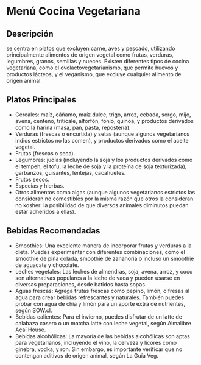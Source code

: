 # Menú Cocina Vegetariana

## Descripción
se centra en platos que excluyen carne, aves y pescado, utilizando principalmente alimentos de origen vegetal como frutas, verduras, legumbres, granos, semillas y nueces. Existen diferentes tipos de cocina vegetariana, como el ovolactovegetarianismo, que permite huevos y productos lácteos, y el veganismo, que excluye cualquier alimento de origen animal.

## Platos Principales
- Cereales: maíz, cáñamo, maíz dulce, trigo, arroz, cebada, sorgo, mijo, avena, centeno, triticale, alforfón, fonio, quinoa, y productos derivados como la harina (masa, pan, pasta, repostería).
- Verduras (frescas o encurtida) y setas (aunque algunos vegetarianos indios estrictos no las comen), y productos derivados como el aceite vegetal.
- Frutas (frescas o seca).
- Legumbres: judías (incluyendo la soja y los productos derivados como el tempeh, el tofu, la leche de soja y la proteína de soja texturizada), garbanzos, guisantes, lentejas, cacahuetes.
- Frutos secos.
- Especias y hierbas.
- Otros alimentos como algas (aunque algunos vegetarianos estrictos las consideran no comestibles por la misma razón que otros la consideran no kosher: la posibilidad de que diversos animales diminutos puedan estar adheridos a ellas).

## Bebidas Recomendadas
- Smoothies: Una excelente manera de incorporar frutas y verduras a la dieta. Puedes experimentar con diferentes combinaciones, como el smoothie de piña colada, smoothie de zanahoria o incluso un smoothie de aguacate y chocolate. 
- Leches vegetales: Las leches de almendras, soja, avena, arroz, y coco son alternativas populares a la leche de vaca y pueden usarse en diversas preparaciones, desde batidos hasta sopas. 
- Aguas frescas: Agrega frutas frescas como pepino, limón, o fresas al agua para crear bebidas refrescantes y naturales. También puedes probar con agua de chía y limón para un aporte extra de nutrientes, según SOW.cl. 
- Bebidas calientes: Para el invierno, puedes disfrutar de un latte de calabaza casero o un matcha latte con leche vegetal, según Almalibre Açaí House. 
- Bebidas alcohólicas: La mayoría de las bebidas alcohólicas son aptas para vegetarianos, incluyendo el vino, la cerveza y licores como ginebra, vodka, y ron. Sin embargo, es importante verificar que no contengan aditivos de origen animal, según La Guía Veg. 